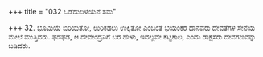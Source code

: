 +++
title = "032 ಒಡೆದುದಿಳೆಯೆನೆ ಸಮ"

+++
32. ಭೂಮಿಯೆ ಬಿರಿಯಿತೋ, ಉರಿಕಡಲು ಉಕ್ಕಿತೋ ಎಂಬಂತೆ ಭಯಂಕರ ದಾನವರು ದೇವತೆಗಳ ಸೇನೆಯ ಮೇಲೆ ಮುತ್ತಿದರು. ಫಡಫಡ, ಆ ದೇವೇಂದ್ರನಿಗೆ ಬರ ಹೇಳು, ಇದಲ್ಲವೇ ಕೆಟ್ಟಕಾಲ, ಎಂದು ರಾಕ್ಷಸರು ದೇವಗಣವನ್ನು ಬಡಿದರು.